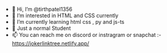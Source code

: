 - 👋 Hi, I’m @tirthpatel1356
- 👀 I’m interested in HTML and CSS currently
- 🌱 I’m currently learning html css , py and js-ts
- 💞️ Just a normal Student 
- 📫 You can reach me on discord or instragram or snapchat :- https://jokerlinktree.netlify.app/

<!---
tirthpatel1356/tirthpatel1356 is a ✨ special ✨ repository because its `README.md` (this file) appears on your GitHub profile.
You can click the Preview link to take a look at your changes.
--->
